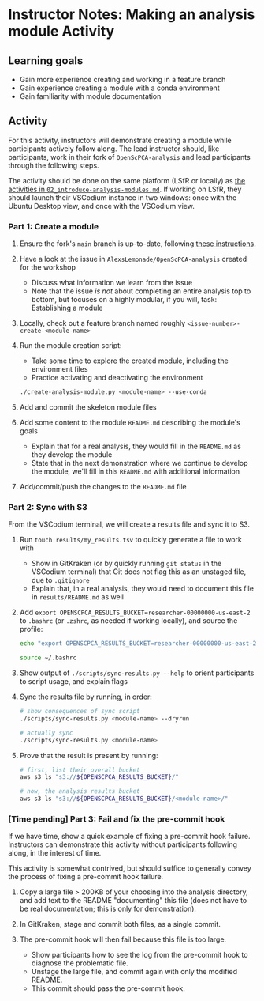 
# Instructor Notes: Making an analysis module Activity

## Learning goals

- Gain more experience creating and working in a feature branch
- Gain experience creating a module with a conda environment
- Gain familiarity with module documentation

## Activity

For this activity, instructors will demonstrate creating a module while participants actively follow along.
The lead instructor should, like participants, work in their fork of `OpenScPCA-analysis` and lead participants through the following steps.

The activity should be done on the same platform (LSfR or locally) as [the activities in `02_introduce-analysis-modules.md`](02_introduce-analysis-modules.md).
If working on LSfR, they should launch their VSCodium instance in two windows: once with the Ubuntu Desktop view, and once with the VSCodium view.


### Part 1: Create a module

1. Ensure the fork's `main` branch is up-to-date, following [these instructions](https://openscpca.readthedocs.io/en/latest/contributing-to-analyses/working-with-git/staying-in-sync-with-upstream/).

2. Have a look at the issue in `AlexsLemonade/OpenScPCA-analysis` created for the workshop
    - Discuss what information we learn from the issue
    - Note that the issue _is not_ about completing an entire analysis top to bottom, but focuses on a highly modular, if you will, task: Establishing a module

3. Locally, check out a feature branch named roughly `<issue-number>-create-<module-name>`

4. Run the module creation script:
   - Take some time to explore the created module, including the environment files
   - Practice activating and deactivating the environment

    ```bash
    ./create-analysis-module.py <module-name> --use-conda
    ```

5. Add and commit the skeleton module files

6. Add some content to the module `README.md` describing the module's goals
    - Explain that for a real analysis, they would fill in the `README.md` as they develop the module
    - State that in the next demonstration where we continue to develop the module, we'll fill in this `README.md` with additional information

7. Add/commit/push the changes to the `README.md` file

### Part 2: Sync with S3

From the VSCodium terminal, we will create a results file and sync it to S3.

1. Run `touch results/my_results.tsv` to quickly generate a file to work with
    - Show in GitKraken (or by quickly running `git status` in the VSCodium terminal) that Git does not flag this as an unstaged file, due to `.gitignore`
    - Explain that, in a real analysis, they would need to document this file in `results/README.md` as well

2. Add `export OPENSCPCA_RESULTS_BUCKET=researcher-00000000-us-east-2` to `.bashrc` (or `.zshrc`, as needed if working locally), and source the profile:
    ```sh
    echo "export OPENSCPCA_RESULTS_BUCKET=researcher-00000000-us-east-2" >> ~/.bashrc

    source ~/.bashrc
    ```

3. Show output of `./scripts/sync-results.py --help` to orient participants to script usage, and explain flags

4. Sync the results file by running, in order:
    ```sh
    # show consequences of sync script
    ./scripts/sync-results.py <module-name> --dryrun

    # actually sync
    ./scripts/sync-results.py <module-name>
    ```

5.  Prove that the result is present by running:
    ```sh
    # first, list their overall bucket
    aws s3 ls "s3://${OPENSCPCA_RESULTS_BUCKET}/"

    # now, the analysis results bucket
    aws s3 ls "s3://${OPENSCPCA_RESULTS_BUCKET}/<module-name>/"
    ```

### [Time pending] Part 3: Fail and fix the pre-commit hook

If we have time, show a quick example of fixing a pre-commit hook failure.
Instructors can demonstrate this activity without participants following along, in the interest of time.

This activity is somewhat contrived, but should suffice to generally convey the process of fixing a pre-commit hook failure.

1. Copy a large file > 200KB of your choosing into the analysis directory, and add text to the README "documenting" this file (does not have to be real documentation; this is only for demonstration).

2. In GitKraken, stage and commit both files, as a single commit.

3. The pre-commit hook will then fail because this file is too large.
    - Show participants how to see the log from the pre-commit hook to diagnose the problematic file.
    - Unstage the large file, and commit again with only the modified README.
    - This commit should pass the pre-commit hook.